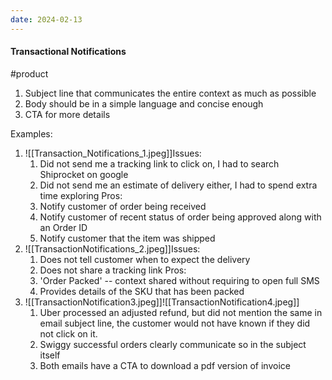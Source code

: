 ```yaml
---
date: 2024-02-13
---
```


#### Transactional Notifications
#product 
1. Subject line that communicates the entire context as much as possible
2. Body should be in a simple language and concise enough
3. CTA for more details

Examples:
1. ![[Transaction_Notifications_1.jpeg]]Issues:
	1. Did not send me a tracking link to click on, I had to search Shiprocket on google
	2. Did not send me an estimate of delivery either, I had to spend extra time exploring
	Pros:
	1. Notify customer of order being received
	2. Notify customer of recent status of order being approved along with an Order ID
	3. Notify customer that the item was shipped
2. ![[TransactionNotifications_2.jpeg]]Issues:
	1. Does not tell customer when to expect the delivery
	2. Does not share a tracking link
	Pros:
	1. 'Order Packed' -- context shared without requiring to open full SMS
	2. Provides details of the SKU that has been packed
3. ![[TransactionNotification3.jpeg]]![[TransactionNotification4.jpeg]]
	1. Uber processed an adjusted refund, but did not mention the same in email subject line, the customer would not have known if they did not click on it.
	2. Swiggy successful orders clearly communicate so in the subject itself
	3. Both emails have a CTA to download a pdf version of invoice